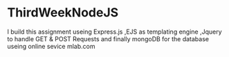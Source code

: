 # ThirdWeekNodeJS

I build this assignment useing
Express.js ,EJS as templating engine ,Jquery to handle GET & POST Requests and finally mongoDB for the database useing online sevice mlab.com
